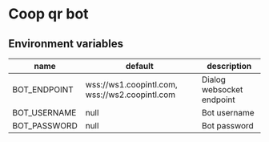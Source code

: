 # Coop qr bot

## Environment variables

| name         | default                                        | description               |
| ------------ | ---------------------------------------------- | ------------------------- |
| BOT_ENDPOINT | wss://ws1.coopintl.com, wss://ws2.coopintl.com | Dialog websocket endpoint |
| BOT_USERNAME | null                                           | Bot username              |
| BOT_PASSWORD | null                                           | Bot password              |
